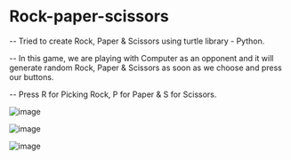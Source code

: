 # Rock-paper-scissors

-- Tried to create Rock, Paper & Scissors using turtle library - Python.

-- In this game, we are playing with Computer as an opponent and it will generate random Rock, Paper & Scissors as soon as we choose and press our buttons. 

-- Press R for Picking Rock, P for Paper & S for Scissors.


![image](https://user-images.githubusercontent.com/96438261/179357313-58987815-8fe0-47df-a168-4df5a91e2f44.png)


![image](https://user-images.githubusercontent.com/96438261/179357523-d3847a39-2e5b-41b4-bcc1-1abc311d7957.png)


![image](https://user-images.githubusercontent.com/96438261/179357539-46be4538-ddd8-4e8a-bc62-0c15e245a9a6.png)
